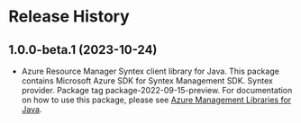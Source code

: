 # Release History

## 1.0.0-beta.1 (2023-10-24)

- Azure Resource Manager Syntex client library for Java. This package contains Microsoft Azure SDK for Syntex Management SDK. Syntex provider. Package tag package-2022-09-15-preview. For documentation on how to use this package, please see [Azure Management Libraries for Java](https://aka.ms/azsdk/java/mgmt).
